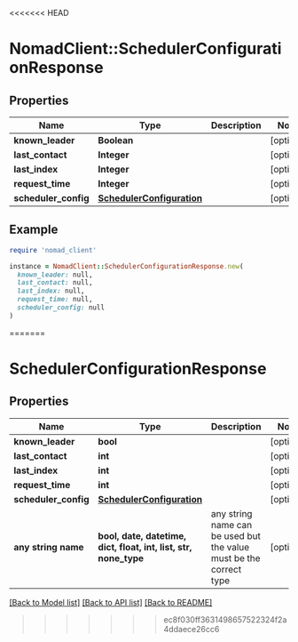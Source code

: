 <<<<<<< HEAD
# NomadClient::SchedulerConfigurationResponse

## Properties

| Name | Type | Description | Notes |
| ---- | ---- | ----------- | ----- |
| **known_leader** | **Boolean** |  | [optional] |
| **last_contact** | **Integer** |  | [optional] |
| **last_index** | **Integer** |  | [optional] |
| **request_time** | **Integer** |  | [optional] |
| **scheduler_config** | [**SchedulerConfiguration**](SchedulerConfiguration.md) |  | [optional] |

## Example

```ruby
require 'nomad_client'

instance = NomadClient::SchedulerConfigurationResponse.new(
  known_leader: null,
  last_contact: null,
  last_index: null,
  request_time: null,
  scheduler_config: null
)
```
=======
# SchedulerConfigurationResponse


## Properties
Name | Type | Description | Notes
------------ | ------------- | ------------- | -------------
**known_leader** | **bool** |  | [optional] 
**last_contact** | **int** |  | [optional] 
**last_index** | **int** |  | [optional] 
**request_time** | **int** |  | [optional] 
**scheduler_config** | [**SchedulerConfiguration**](SchedulerConfiguration.md) |  | [optional] 
**any string name** | **bool, date, datetime, dict, float, int, list, str, none_type** | any string name can be used but the value must be the correct type | [optional]

[[Back to Model list]](../README.md#documentation-for-models) [[Back to API list]](../README.md#documentation-for-api-endpoints) [[Back to README]](../README.md)

>>>>>>> ec8f030ff3631498657522324f2a4ddaece26cc6

